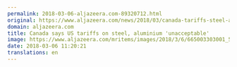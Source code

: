 ```yaml
---
permalink: 2018-03-06-aljazeera.com-89320712.html
original: https://www.aljazeera.com/news/2018/03/canada-tariffs-steel-aluminium-unacceptable-180306110529241.html
domain: aljazeera.com
title: Canada says US tariffs on steel, aluminium 'unacceptable'
image: https://www.aljazeera.com/mritems/images/2018/3/6/665003303001_5745856490001_5745812089001-th.jpg
date: 2018-03-06 11:20:21
translations: en
---
```


